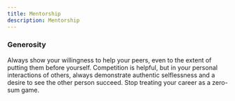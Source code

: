 ```yaml
---
title: Mentorship
description: Mentorship
---
```


### Generosity
Always show your willingness to help your peers, even to the extent of putting them before yourself. Competition is helpful, but in your personal interactions of others, always demonstrate authentic selflessness and a desire to see the other person succeed. Stop treating your career as a zero-sum game.
